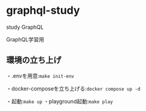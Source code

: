 # graphql-study
study GraphQL 
 
GraphQL学習用

## 環境の立ち上げ
・.envを用意:`make init-env` 

・docker-composeを立ち上げる:`docker compose up -d` 

・起動:`make up`
・playground起動:`make play`
